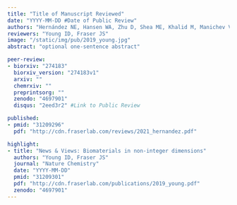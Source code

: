 ```yaml
---
title: "Title of Manuscript Reviewed"
date: "YYYY-MM-DD #Date of Public Review"
authors: "Hernández NE, Hansen WA, Zhu D, Shea ME, Khalid M, Manichev V, Putnins M, Chen M, Dodge AG, Yang L, Marrero-Berríos I, Banal M, Rechani P, Gustafsson T, Feldman LC, Lee SH, Wackett LP, Dai W, Khare SD"
reviewers: "Young ID, Fraser JS"
image: "/static/img/pub/2019_young.jpg"
abstract: "optional one-sentence abstract"

peer-review:
- biorxiv: "274183"
  biorxiv_version: "274183v1"
  arxiv: ""
  chemrxiv: ""
  preprintsorg: ""
  zenodo: "4697901"
  disqus: "2eed3r2" #Link to Public Review

published:
- pmid: "31209296"
  pdf: "http://cdn.fraserlab.com/reviews/2021_hernandez.pdf"

highlight:
- title: "News & Views: Biomaterials in non-integer dimensions"
  authors: "Young ID, Fraser JS"
  journal: "Nature Chemistry"
  date: "YYYY-MM-DD"
  pmid: "31209301"
  pdf: "http://cdn.fraserlab.com/publications/2019_young.pdf"
  zenodo: "4697901"
---
```

